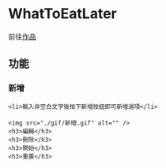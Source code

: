 <h1>WhatToEatLater</h1>
    前往<a href="https://fen870916.github.io/WhatToEatLater/" target="_blank"
      >作品</a
    >
    <h2>功能</h2>
    <h3>新增</h3>
    
    <li>輸入非空白文字後按下新增按鈕即可新增選項</li>
    
    <img src="./gif/新增.gif" alt="" />
    <h3>編輯</h3>
    <h3>刪除</h3>
    <h3>開始</h3>
    <h3>重置</h3>
